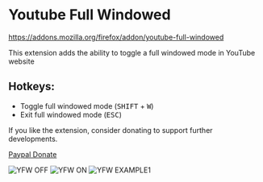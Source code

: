 # Youtube Full Windowed

https://addons.mozilla.org/firefox/addon/youtube-full-windowed

This extension adds the ability to toggle a full windowed mode in YouTube website

## Hotkeys:
* Toggle full windowed mode (<kbd>SHIFT</kbd> + <kbd>W</kbd>)
* Exit full windowed mode (<kbd>ESC</kbd>)

If you like the extension, consider donating to support further developments.

[Paypal Donate](https://www.paypal.me/darco1991/5)

![YFW OFF](https://addons.cdn.mozilla.net/user-media/previews/full/201/201474.png)
![YFW ON](https://addons.cdn.mozilla.net/user-media/previews/full/201/201475.png)
![YFW EXAMPLE1](https://addons.mozilla.org/user-media/previews/full/238/238432.png)
